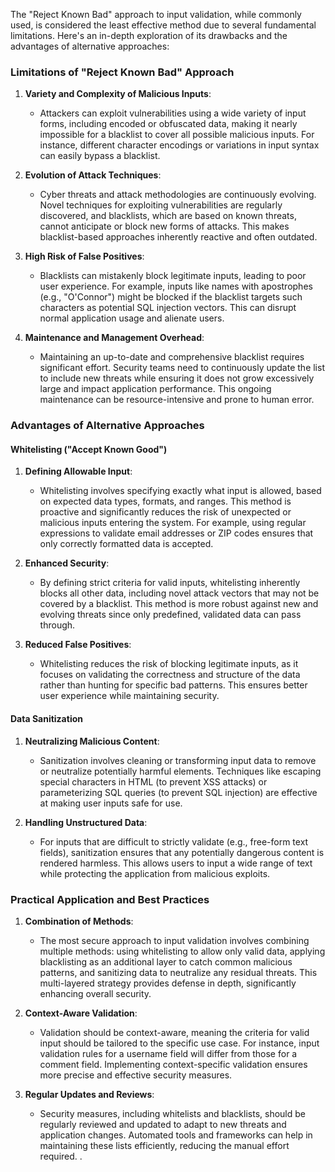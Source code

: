 The "Reject Known Bad" approach to input validation, while commonly used, is considered the least effective method due to several fundamental limitations. Here's an in-depth exploration of its drawbacks and the advantages of alternative approaches:

### Limitations of "Reject Known Bad" Approach

1. **Variety and Complexity of Malicious Inputs**:
    - Attackers can exploit vulnerabilities using a wide variety of input forms, including encoded or obfuscated data, making it nearly impossible for a blacklist to cover all possible malicious inputs. For instance, different character encodings or variations in input syntax can easily bypass a blacklist.

2. **Evolution of Attack Techniques**:
    - Cyber threats and attack methodologies are continuously evolving. Novel techniques for exploiting vulnerabilities are regularly discovered, and blacklists, which are based on known threats, cannot anticipate or block new forms of attacks. This makes blacklist-based approaches inherently reactive and often outdated.

3. **High Risk of False Positives**:
    - Blacklists can mistakenly block legitimate inputs, leading to poor user experience. For example, inputs like names with apostrophes (e.g., "O'Connor") might be blocked if the blacklist targets such characters as potential SQL injection vectors. This can disrupt normal application usage and alienate users.

4. **Maintenance and Management Overhead**:
    - Maintaining an up-to-date and comprehensive blacklist requires significant effort. Security teams need to continuously update the list to include new threats while ensuring it does not grow excessively large and impact application performance. This ongoing maintenance can be resource-intensive and prone to human error.

### Advantages of Alternative Approaches

#### Whitelisting ("Accept Known Good")
1. **Defining Allowable Input**:
    - Whitelisting involves specifying exactly what input is allowed, based on expected data types, formats, and ranges. This method is proactive and significantly reduces the risk of unexpected or malicious inputs entering the system. For example, using regular expressions to validate email addresses or ZIP codes ensures that only correctly formatted data is accepted.

2. **Enhanced Security**:
    - By defining strict criteria for valid inputs, whitelisting inherently blocks all other data, including novel attack vectors that may not be covered by a blacklist. This method is more robust against new and evolving threats since only predefined, validated data can pass through.

3. **Reduced False Positives**:
    - Whitelisting reduces the risk of blocking legitimate inputs, as it focuses on validating the correctness and structure of the data rather than hunting for specific bad patterns. This ensures better user experience while maintaining security.

#### Data Sanitization
1. **Neutralizing Malicious Content**:
    - Sanitization involves cleaning or transforming input data to remove or neutralize potentially harmful elements. Techniques like escaping special characters in HTML (to prevent XSS attacks) or parameterizing SQL queries (to prevent SQL injection) are effective at making user inputs safe for use.

2. **Handling Unstructured Data**:
    - For inputs that are difficult to strictly validate (e.g., free-form text fields), sanitization ensures that any potentially dangerous content is rendered harmless. This allows users to input a wide range of text while protecting the application from malicious exploits.

### Practical Application and Best Practices
1. **Combination of Methods**:
    - The most secure approach to input validation involves combining multiple methods: using whitelisting to allow only valid data, applying blacklisting as an additional layer to catch common malicious patterns, and sanitizing data to neutralize any residual threats. This multi-layered strategy provides defense in depth, significantly enhancing overall security.

2. **Context-Aware Validation**:
    - Validation should be context-aware, meaning the criteria for valid input should be tailored to the specific use case. For instance, input validation rules for a username field will differ from those for a comment field. Implementing context-specific validation ensures more precise and effective security measures.

3. **Regular Updates and Reviews**:
    - Security measures, including whitelists and blacklists, should be regularly reviewed and updated to adapt to new threats and application changes. Automated tools and frameworks can help in maintaining these lists efficiently, reducing the manual effort required.
.
